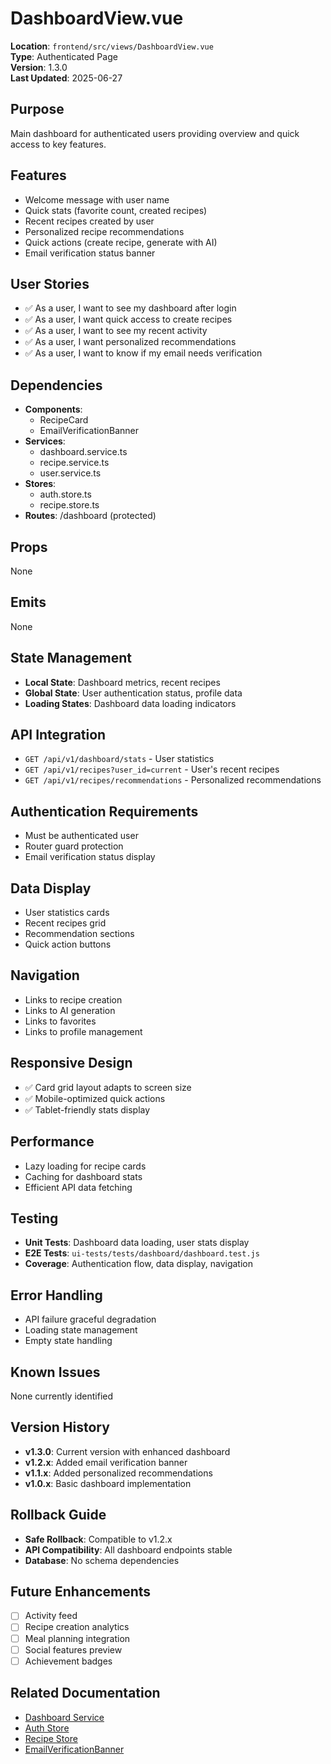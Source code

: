 # DashboardView.vue

**Location**: `frontend/src/views/DashboardView.vue`  
**Type**: Authenticated Page  
**Version**: 1.3.0  
**Last Updated**: 2025-06-27

## Purpose
Main dashboard for authenticated users providing overview and quick access to key features.

## Features
- Welcome message with user name
- Quick stats (favorite count, created recipes)
- Recent recipes created by user
- Personalized recipe recommendations
- Quick actions (create recipe, generate with AI)
- Email verification status banner

## User Stories
- ✅ As a user, I want to see my dashboard after login
- ✅ As a user, I want quick access to create recipes
- ✅ As a user, I want to see my recent activity
- ✅ As a user, I want personalized recommendations
- ✅ As a user, I want to know if my email needs verification

## Dependencies
- **Components**: 
  - RecipeCard
  - EmailVerificationBanner
- **Services**: 
  - dashboard.service.ts
  - recipe.service.ts
  - user.service.ts
- **Stores**: 
  - auth.store.ts
  - recipe.store.ts
- **Routes**: /dashboard (protected)

## Props
None

## Emits
None

## State Management
- **Local State**: Dashboard metrics, recent recipes
- **Global State**: User authentication status, profile data
- **Loading States**: Dashboard data loading indicators

## API Integration
- `GET /api/v1/dashboard/stats` - User statistics
- `GET /api/v1/recipes?user_id=current` - User's recent recipes
- `GET /api/v1/recipes/recommendations` - Personalized recommendations

## Authentication Requirements
- Must be authenticated user
- Router guard protection
- Email verification status display

## Data Display
- User statistics cards
- Recent recipes grid
- Recommendation sections
- Quick action buttons

## Navigation
- Links to recipe creation
- Links to AI generation
- Links to favorites
- Links to profile management

## Responsive Design
- ✅ Card grid layout adapts to screen size
- ✅ Mobile-optimized quick actions
- ✅ Tablet-friendly stats display

## Performance
- Lazy loading for recipe cards
- Caching for dashboard stats
- Efficient API data fetching

## Testing
- **Unit Tests**: Dashboard data loading, user stats display
- **E2E Tests**: `ui-tests/tests/dashboard/dashboard.test.js`
- **Coverage**: Authentication flow, data display, navigation

## Error Handling
- API failure graceful degradation
- Loading state management
- Empty state handling

## Known Issues
None currently identified

## Version History
- **v1.3.0**: Current version with enhanced dashboard
- **v1.2.x**: Added email verification banner
- **v1.1.x**: Added personalized recommendations
- **v1.0.x**: Basic dashboard implementation

## Rollback Guide
- **Safe Rollback**: Compatible to v1.2.x
- **API Compatibility**: All dashboard endpoints stable
- **Database**: No schema dependencies

## Future Enhancements
- [ ] Activity feed
- [ ] Recipe creation analytics
- [ ] Meal planning integration
- [ ] Social features preview
- [ ] Achievement badges

## Related Documentation
- [Dashboard Service](../../backend/services/dashboard.md)
- [Auth Store](../features/auth/auth-store.md)
- [Recipe Store](../features/recipes/recipe-store.md)
- [EmailVerificationBanner](../components/EmailVerificationBanner.md)